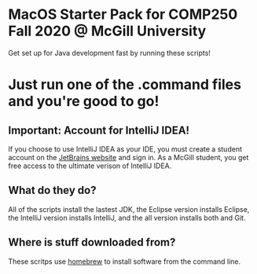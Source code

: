 # MacOS Starter Pack for COMP250 Fall 2020 @ McGill University

Get set up for Java development fast by running these scripts!

# Just run one of the .command files and you're good to go!

## Important: Account for IntelliJ IDEA!

If you choose to use IntelliJ IDEA as your IDE, you must create a student account on the [JetBrains website](https://www.jetbrains.com/community/education/#students) and sign in. As a McGill student, you get free access to the ultimate verison of IntelliJ IDEA.

## What do they do?

All of the scripts install the lastest JDK, the Eclipse version installs Eclipse, the IntelliJ version installs IntelliJ, and the all version installs both and Git.

## Where is stuff downloaded from?

These scritps use [homebrew](https://brew.sh/) to install software from the command line.

